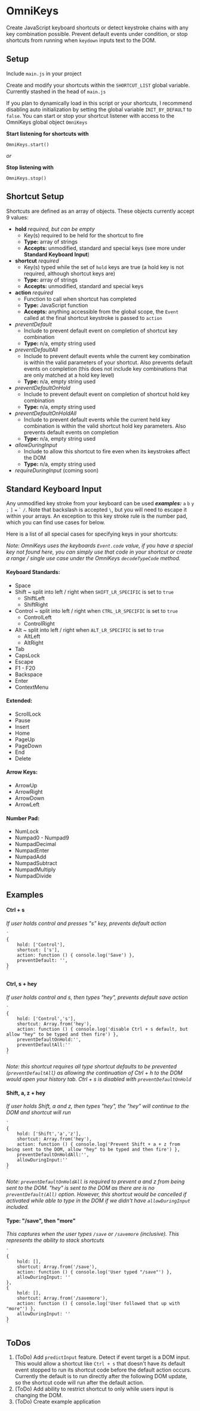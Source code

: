 # OmniKeys
Create JavaScript keyboard shortcuts or detect keystroke chains with any key combination possible. Prevent default events under condition, or stop shortcuts from running when `keydown` inputs text to the DOM.

## Setup
Include `main.js` in your project

Create and modify your shortcuts within the `SHORTCUT_LIST` global variable. Currently stashed in the head of `main.js`

If you plan to dynamically load in this script or your shortcuts, I recommend disabling auto initialization by setting the global variable `INIT_BY_DEFAULT` to `false`. You can start or stop your shortcut listener with access to the OmniKeys global object `OmniKeys`

**Start listening for shortcuts with**

	OmniKeys.start()
	
*or*

**Stop listening with**

	OmniKeys.stop()
	
## Shortcut Setup
Shortcuts are defined as an array of objects. These objects currently accept 9 values:

* **hold** *required, but can be empty*
	* Key(s) required to be held for the shortcut to fire
	* **Type:** array of strings
	* **Accepts:** unmodified, standard and special keys  (see more under **Standard Keyboard Input**)
* **shortcut** *required*
	* Key(s) typed while the set of `hold` keys are true (a hold key is not required, although shortcut keys are)
	* **Type:** array of strings
	* **Accepts:** unmodified, standard and special keys
* **action** *required*
	* Function to call when shortcut has completed
	* **Type:** JavaScript function
	* **Accepts:** anything accessible from the global scope, the `Event` called at the final shortcut keystroke is passed to `action`
* *preventDefault*
	* Include to prevent default event on completion of shortcut key combination
	* **Type:** n/a, empty string used
* *preventDefaultAll*
	* Include to prevent default events while the current key combination is within the valid parameters of your shortcut. Also prevents default events on completion (this does not include key combinations that are only matched at a hold key level)
	* **Type:** n/a, empty string used
* *preventDefaultOnHold*
	* Include to prevent default event on completion of shortcut hold key combination
	* **Type:** n/a, empty string used
* *preventDefaultOnHoldAll*
	* Include to prevent default events while the current held key combination is within the valid shortcut hold key parameters. Also prevents default events on completion
	* **Type:** n/a, empty string used
* *allowDuringInput*
	* Include to allow this shortcut to fire even when its keystrokes affect the DOM
	* **Type:** n/a, empty string used
* *requireDuringInput* (coming soon)
	
## Standard Keyboard Input
Any unmodified key stroke from your keyboard can be used ***examples:*** `a` `b` `y` `;` `]` `=` `` ` `` `/`. Note that backslash is accepted `\`, but you will need to escape it within your arrays.
An exception to this key stroke rule is the number pad, which you can find use cases for below.

Here is a list of all special cases for specifying keys in your shortcuts:

*Note: OmniKeys uses the keyboards `Event.code` value, if you have a special key not found here, you can simply use that code in your shortcut or create a range / single use case under the OmniKeys `decodeTypeCode` method.*

#### Keyboard Standards:
* Space
* Shift ~ split into left / right when `SHIFT_LR_SPECIFIC` is set to `true`
	* ShiftLeft
	* ShiftRight
* Control ~ split into left / right when `CTRL_LR_SPECIFIC` is set to `true`
	* ControlLeft
	* ControlRight
* Alt ~ split into left / right when `ALT_LR_SPECIFIC` is set to `true`
	* AltLeft
	* AltRight
* Tab
* CapsLock
* Escape
* F1 - F20
* Backspace
* Enter
* ContextMenu

#### Extended:
* ScrollLock
* Pause
* Insert
* Home
* PageUp
* PageDown
* End
* Delete
	
#### Arrow Keys:
* ArrowUp
* ArrowRight
* ArrowDown
* ArrowLeft
	
#### Number Pad:
* NumLock
* Numpad0 - Numpad9
* NumpadDecimal
* NumpadEnter
* NumpadAdd
* NumpadSubtract
* NumpadMultiply
* NumpadDivide
	 
## Examples

#### Ctrl + s
*If user holds control and presses "s" key, prevents default action*

	`
	{
		hold: ['Control'],
		shortcut: ['s'],
		action: function () { console.log('Save') },
		preventDefault: '',
	}
	`
	
#### Ctrl, s + hey
*If user holds control and s, then types "hey", prevents default save action*

	`
	{
		hold: ['Control','s'],
		shortcut: Array.from('hey'),
		action: function () { console.log('disable Ctrl + s default, but allow "hey" to be typed and then fire') },
		preventDefaultOnHold:'',
		preventDefaultAll:''
	}
	`
*Note: this shortcut requires all type shortcut defaults to be prevented (`preventDefaultAll`) as allowing the continuation of Ctrl + h to the DOM would open your history tab. Ctrl + s is disabled with `preventDefaultOnHold`*
	
#### Shift, a, z + hey
*If user holds Shift, a and z, then types "hey", the "hey" will continue to the DOM and shortcut will run*

	`
	{
		hold: ['Shift','a','z'],
		shortcut: Array.from('hey'),
		action: function () { console.log('Prevent Shift + a + z from being sent to the DOM, allow "hey" to be typed and then fire') },
		preventDefaultOnHoldAll:'',
		allowDuringInput:''
	}
	`
*Note: `preventDefaultOnHoldAll` is required to prevent a and z from being sent to the DOM. "hey" is sent to the DOM as there are is no `preventDefault(All)` option. However, this shortcut would be cancelled if activated while able to type in the DOM if we didn't have `allowDuringInput` included.*
	
#### Type: "/save", then "more"
*This captures when the user types `/save` or `/savemore` (inclusive). This represents the ability to stack shortcuts*

	`
	{
		hold: [],
		shortcut: Array.from('/save'),
		action: function () { console.log('User typed "/save"') },
		allowDuringInput: ''
	},
	{
		hold: [],
		shortcut: Array.from('/savemore'),
		action: function () { console.log('User followed that up with "more"') },
		allowDuringInput: ''
	}
	`
	
## ToDos
1. (ToDo) Add `predictInput` feature. Detect if event target is a DOM input. This would allow a shortcut like `Ctrl + s` that doesn't have its default event stopped to run its shortcut code before the default action occurs. Currently the default is to run directly after the following DOM update, so the shortcut code will run after the default action.
2. (ToDo) Add ability to restrict shortcut to only while users input is changing the DOM.
3. (ToDo) Create example application

